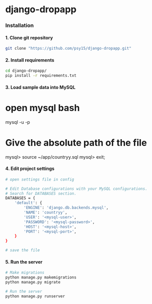 # django-dropapp
### Installation
#### 1. Clone git repository
```bash
git clone "https://github.com/psy15/django-dropapp.git"
```

#### 2. Install requirements
```bash
cd django-dropapp/
pip install -r requirements.txt
```

#### 3. Load sample data into MySQL
# open mysql bash
mysql -u <mysql-user> -p

# Give the absolute path of the file
mysql> source ~/app/countryy.sql
mysql> exit;


#### 4. Edit project settings
```bash
# open settings file in config

# Edit Database configurations with your MySQL configurations.
# Search for DATABASES section.
DATABASES = {
    'default': {
        'ENGINE': 'django.db.backends.mysql',
        'NAME': 'countryy',
        'USER': '<mysql-user>',
        'PASSWORD': '<mysql-password>',
        'HOST': '<mysql-host>',
        'PORT': '<mysql-port>',
    }
}

# save the file
```

#### 5. Run the server
```bash
# Make migrations
python manage.py makemigrations
python manage.py migrate

# Run the server
python manage.py runserver
```
